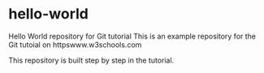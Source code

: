 # hello-world
Hello World repository for Git tutorial
This is an example repository for the Git tutoial on httpswww.w3schools.com

This repository is built step by step in the tutorial.


